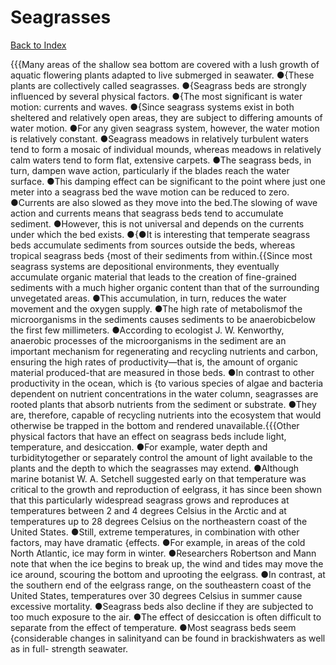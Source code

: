 # Seagrasses
[Back to Index](https://github.com/windows10010/tpoExtractor/blob/master/README.md)

{{{Many areas of the shallow sea bottom are covered with a lush growth of aquatic flowering plants adapted to live submerged in seawater. ●{These plants are collectively called seagrasses. ●{Seagrass beds are strongly influenced by several physical factors. ●{The most significant is water motion: currents and waves. ●{Since seagrass systems exist in both sheltered and relatively open areas, they are subject to differing amounts of water motion. ●For any given seagrass system, however, the water motion is relatively constant. ●Seagrass meadows in relatively turbulent waters tend to form a mosaic of individual mounds, whereas meadows in relatively calm waters tend to form flat, extensive carpets. ●The seagrass beds, in turn, dampen wave action, particularly if the blades reach the water surface. ●This damping effect can be significant to the point where just one meter into a seagrass bed the wave motion can be reduced to zero. ●Currents are also slowed as they move into the bed.The slowing of wave action and currents means that seagrass beds tend to accumulate sediment. ●However, this is not universal and depends on the currents under which the bed exists. ●{●It is interesting that temperate seagrass beds accumulate sediments from sources outside the beds, whereas tropical seagrass beds {most of their sediments from within.{{Since most seagrass systems are depositional environments, they eventually accumulate organic material that leads to the creation of fine-grained sediments with a much higher organic content than that of the surrounding unvegetated areas. ●This accumulation, in turn, reduces the water movement and the oxygen supply. ●The high rate of metabolismof the microorganisms in the sediments causes sediments to be anaerobicbelow the first few millimeters. ●According to ecologist J. W. Kenworthy, anaerobic processes of the microorganisms in the sediment are an important mechanism for regenerating and recycling nutrients and carbon, ensuring the high rates of productivity—that is, the amount of organic material produced-that are measured in those beds. ●In contrast to other productivity in the ocean, which is {to various species of algae and bacteria dependent on nutrient concentrations in the water column, seagrasses are rooted plants that absorb nutrients from the sediment or substrate. ●They are, therefore, capable of recycling nutrients into the ecosystem that would otherwise be trapped in the bottom and rendered unavailable.{{{Other physical factors that have an effect on seagrass beds include light, temperature, and desiccation. ●For example, water depth and turbiditytogether or separately control the amount of light available to the plants and the depth to which the seagrasses may extend. ●Although marine botanist W. A. Setchell suggested early on that temperature was critical to the growth and reproduction of eelgrass, it has since been shown that this particularly widespread seagrass grows and reproduces at temperatures between 2 and 4 degrees Celsius in the Arctic and at temperatures up to 28 degrees Celsius on the northeastern coast of the United States. ●Still, extreme temperatures, in combination with other factors, may have dramatic {effects. ●For example, in areas of the cold North Atlantic, ice may form in winter. ●Researchers Robertson and Mann note that when the ice begins to break up, the wind and tides may move the ice around, scouring the bottom and uprooting the eelgrass. ●In contrast, at the southern end of the eelgrass range, on the southeastern coast of the United States, temperatures over 30 degrees Celsius in summer cause excessive mortality. ●Seagrass beds also decline if they are subjected to too much exposure to the air. ●The effect of desiccation is often difficult to separate from the effect of temperature. ●Most seagrass beds seem {considerable changes in salinityand can be found in brackishwaters as well as in full- strength seawater.